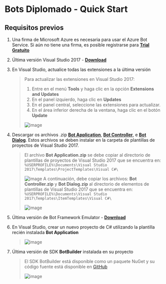 # Bots Diplomado - Quick Start

## Requisitos previos

1. Una firma de Microsoft Azure es necesaria para usar el Azure Bot Service. Si aún no tiene una firma, es posible registrarse para [**Trial Gratuito**](https://aka.ms/bots-azure-free/)

1. Última versión Visual Studio 2017 - [**Download**](https://www.visualstudio.com/downloads/)

1. En Visual Studio, actualice todas las extensiones a la última versión

    > Para actualizar las extensiones en Visual Studio 2017:
    > 1. Entre en el menú **Tools** y haga clic en la opción **Extensions and Updates**
    > 1. En el panel izquierdo, haga clic en **Updates**
    > 1. En el panel central, seleccione las extensiones para actualizar.
    > 1. En el área inferior derecha de la ventana, haga clic en el botón **Update**
    >
    >![image](https://raw.githubusercontent.com/CommunityBootcamp/Maratona-BOTs/master/QuickStart/images/07.PNG)

1. Descargar os archivos .zip [**Bot Application**](http://aka.ms/bf-bc-vstemplate), [**Bot Controller**](http://aka.ms/bf-bc-vscontrollertemplate), e [**Bot Dialog**](http://aka.ms/bf-bc-vsdialogtemplate). Estos archivos se deben instalar en la carpeta de plantillas de proyectos de Visual Studio 2017.

    > El archivo **Bot Application.zip** se debe copiar al directorio de plantillas de proyectos de Visual Studio 2017 que se encuentra en:
    > `%USERPROFILE%\Documents\Visual Studio 2017\Templates\ProjectTemplates\Visual C#\`
    >
    > ![image](https://raw.githubusercontent.com/CommunityBootcamp/Maratona-BOTs/master/QuickStart/images/new001.png)
    > A continuación, debe copiar los archivos: **Bot Controller.zip** y **Bot Dialog.zip** al directorio de elementos de plantillas de Visual Studio 2017 que se encuentra en:
    > `%USERPROFILE%\Documents\Visual Studio 2017\Templates\ItemTemplates\Visual C#\`
    >
    >![image](https://raw.githubusercontent.com/CommunityBootcamp/Maratona-BOTs/master/QuickStart/images/new002.png)

1. Última versión de Bot Framework Emulator - [**Download**](https://github.com/Microsoft/BotFramework-Emulator/releases)

1. En Visual Studio, crear un nuevo proyecto de C# utilizando la plantilla recién instalada **Bot Application**
    >
    > ![image](https://raw.githubusercontent.com/CommunityBootcamp/Maratona-BOTs/master/QuickStart/images/06.PNG)

1. Última versión de SDK **BotBuilder** instalada en su proyecto
    > El SDK BotBuilder está disponible como un paquete NuGet y su código fuente está disponible en [GitHub](https://github.com/Microsoft/BotBuilder)
    >
    > ![image](https://raw.githubusercontent.com/CommunityBootcamp/Maratona-BOTs/master/QuickStart/images/04.PNG)


